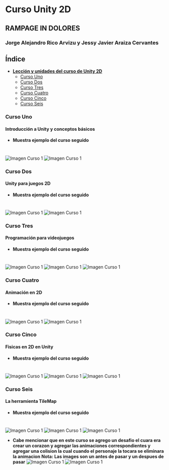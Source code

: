 # Curso Unity 2D

## RAMPAGE IN DOLORES

### Jorge Alejandro Rico Arvizu y Jessy Javier Araiza Cervantes

## Índice

- [**Lección y unidades del curso de Unity 2D**](#curso-unity-2d)
    - [Curso Uno](#curso-uno)
    - [Curso Dos](#curso-dos)
    - [Curso Tres](#curso-tres)
    - [Curso Cuatro](#curso-cuatro)
    - [Curso Cinco](#curso-cinco)
    - [Curso Seis](#curso-seis)

### Curso Uno 
#### Introducción a Unity y conceptos básicos
- **Muestra ejemplo del curso seguido**
#
  ![Imagen Curso 1](img/Curso1.png)
  ![Imagen Curso 1](img/Curso1.1.png)

### Curso Dos 
#### Unity para juegos 2D
- **Muestra ejemplo del curso seguido**
#
  ![Imagen Curso 1](img/Curso2.png)
  ![Imagen Curso 1](img/Curso2.1.png)


### Curso Tres
#### Programación para videojuegos
- **Muestra ejemplo del curso seguido**
#
  ![Imagen Curso 1](img/Curso3.png)
  ![Imagen Curso 1](img/Curso3.1.png)
  ![Imagen Curso 1](img/Curso3.2.png)

### Curso Cuatro
#### Animación en 2D
- **Muestra ejemplo del curso seguido**
#
  ![Imagen Curso 1](img/Curso4.png)
  ![Imagen Curso 1](img/Curso4.1.png)

### Curso Cinco
#### Fisicas en 2D en Unity
- **Muestra ejemplo del curso seguido**
#
  ![Imagen Curso 1](img/Curso5.png)
  ![Imagen Curso 1](img/Curso5.1.png)
  ![Imagen Curso 1](img/Curso5.2.png)



### Curso Seis
#### La herramienta TileMap
- **Muestra ejemplo del curso seguido**
#
  ![Imagen Curso 1](img/Curso6.png)
  ![Imagen Curso 1](img/Curso6.1.png)
  ![Imagen Curso 1](img/Curso6.2.png)

  - **Cabe mencionar que en este curso se agrego un desafio el cuara era crear un corazon y agregar las animaciones correspondientes y agregar una colision la cual cuando el personaje la tocara se eliminara la animacion**
  **Nota: Las images son un antes de pasar y un despues de pasar**
  ![Imagen Curso 1](img/Curso6.3.png)
  ![Imagen Curso 1](img/Curso6.4.png)